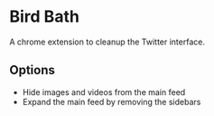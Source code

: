 Bird Bath
=========

A chrome extension to cleanup the Twitter interface.

Options
-------

 * Hide images and videos from the main feed
 * Expand the main feed by removing the sidebars
